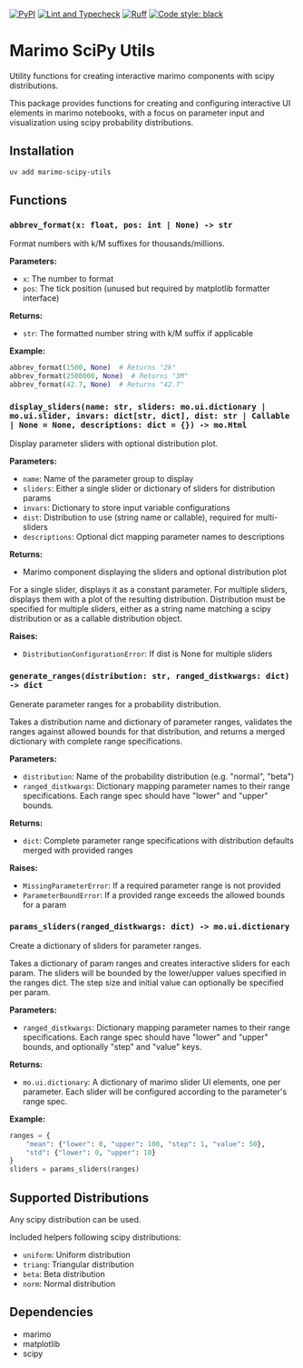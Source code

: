 [![PyPI](https://img.shields.io/pypi/v/marimo-scipy-utils.svg)](https://pypi.org/project/marimo-scipy-utils/)
[![Lint and Typecheck](https://github.com/hbmartin/marimo-scipy-utils/actions/workflows/lint.yml/badge.svg)](https://github.com/hbmartin/marimo-scipy-utils/actions/workflows/lint.yml)
[![Ruff](https://img.shields.io/endpoint?url=https://raw.githubusercontent.com/astral-sh/ruff/main/assets/badge/v2.json)](https://github.com/astral-sh/ruff)
[![Code style: black](https://img.shields.io/badge/🐧️-black-000000.svg)](https://github.com/psf/black)

# Marimo SciPy Utils

Utility functions for creating interactive marimo components with scipy distributions.

This package provides functions for creating and configuring interactive UI elements in marimo notebooks, with a focus on parameter input and visualization using scipy probability distributions.

## Installation

```bash
uv add marimo-scipy-utils
```

## Functions

### `abbrev_format(x: float, pos: int | None) -> str`

Format numbers with k/M suffixes for thousands/millions.

**Parameters:**
- `x`: The number to format
- `pos`: The tick position (unused but required by matplotlib formatter interface)

**Returns:**
- `str`: The formatted number string with k/M suffix if applicable

**Example:**
```python
abbrev_format(1500, None)  # Returns "2k"
abbrev_format(2500000, None)  # Returns "3M"
abbrev_format(42.7, None)  # Returns "42.7"
```

### `display_sliders(name: str, sliders: mo.ui.dictionary | mo.ui.slider, invars: dict[str, dict], dist: str | Callable | None = None, descriptions: dict = {}) -> mo.Html`

Display parameter sliders with optional distribution plot.

**Parameters:**
- `name`: Name of the parameter group to display
- `sliders`: Either a single slider or dictionary of sliders for distribution params
- `invars`: Dictionary to store input variable configurations
- `dist`: Distribution to use (string name or callable), required for multi-sliders
- `descriptions`: Optional dict mapping parameter names to descriptions

**Returns:**
- Marimo component displaying the sliders and optional distribution plot

For a single slider, displays it as a constant parameter. For multiple sliders, displays them with a plot of the resulting distribution. Distribution must be specified for multiple sliders, either as a string name matching a scipy distribution or as a callable distribution object.

**Raises:**
- `DistributionConfigurationError`: If dist is None for multiple sliders

### `generate_ranges(distribution: str, ranged_distkwargs: dict) -> dict`

Generate parameter ranges for a probability distribution.

Takes a distribution name and dictionary of parameter ranges, validates the ranges against allowed bounds for that distribution, and returns a merged dictionary with complete range specifications.

**Parameters:**
- `distribution`: Name of the probability distribution (e.g. "normal", "beta")
- `ranged_distkwargs`: Dictionary mapping parameter names to their range specifications. Each range spec should have "lower" and "upper" bounds.

**Returns:**
- `dict`: Complete parameter range specifications with distribution defaults merged with provided ranges

**Raises:**
- `MissingParameterError`: If a required parameter range is not provided
- `ParameterBoundError`: If a provided range exceeds the allowed bounds for a param

### `params_sliders(ranged_distkwargs: dict) -> mo.ui.dictionary`

Create a dictionary of sliders for parameter ranges.

Takes a dictionary of param ranges and creates interactive sliders for each param. The sliders will be bounded by the lower/upper values specified in the ranges dict. The step size and initial value can optionally be specified per param.

**Parameters:**
- `ranged_distkwargs`: Dictionary mapping parameter names to their range specifications. Each range spec should have "lower" and "upper" bounds, and optionally "step" and "value" keys.

**Returns:**
- `mo.ui.dictionary`: A dictionary of marimo slider UI elements, one per parameter. Each slider will be configured according to the parameter's range spec.

**Example:**
```python
ranges = {
    "mean": {"lower": 0, "upper": 100, "step": 1, "value": 50},
    "std": {"lower": 0, "upper": 10}
}
sliders = params_sliders(ranges)
```

## Supported Distributions

Any scipy distribution can be used.

Included helpers following scipy distributions:
- `uniform`: Uniform distribution
- `triang`: Triangular distribution
- `beta`: Beta distribution
- `norm`: Normal distribution

## Dependencies

- marimo
- matplotlib
- scipy
